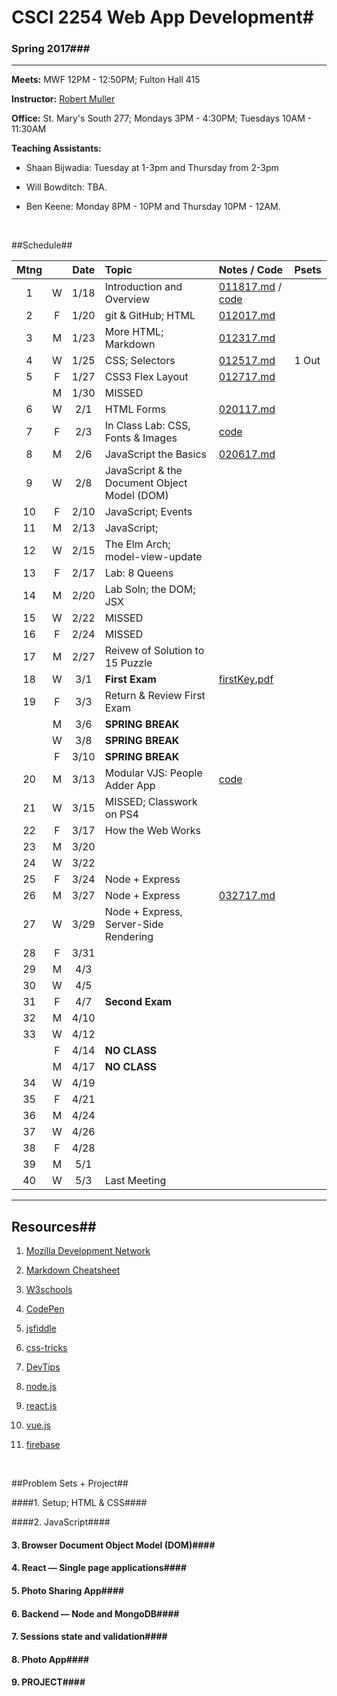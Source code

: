 # CSCI 2254 Web App Development#

### Spring 2017###

---
**Meets:** MWF 12PM - 12:50PM; Fulton Hall 415

**Instructor:** [Robert Muller](http://www.cs.bc.edu/~muller/)

**Office:** St. Mary's South 277; Mondays 3PM - 4:30PM; Tuesdays 10AM - 11:30AM

**Teaching Assistants:**

+ Shaan Bijwadia: Tuesday at 1-3pm and Thursday from 2-3pm

+ Will Bowditch: TBA.

+ Ben Keene: Monday 8PM - 10PM and Thursday 10PM - 12AM.

  ​



##Schedule##

| Mtng |      | Date | Topic                                    | Notes / Code                             | Psets |
| :--: | :--: | :--: | :--------------------------------------- | :--------------------------------------- | :---- |
|  1   |  W   | 1/18 | Introduction and Overview                | [011817.md](notes/011817.md) / [code](code/011817/) |       |
|  2   |  F   | 1/20 | git & GitHub; HTML                       | [012017.md](./notes/012017.md)           |       |
|  3   |  M   | 1/23 | More HTML; Markdown                      | [012317.md](notes/012317.md)             |       |
|  4   |  W   | 1/25 | CSS; Selectors                           | [012517.md](notes/012517.md)             | 1 Out |
|  5   |  F   | 1/27 | CSS3 Flex Layout                         | [012717.md](./notes/012717.md)           |       |
|      |  M   | 1/30 | MISSED                                   |                                          |       |
|  6   |  W   | 2/1  | HTML Forms                               | [020117.md](./notes/020117.md)           |       |
|  7   |  F   | 2/3  | In Class Lab: CSS, Fonts & Images        | [code](./notes/020317/)                  |       |
|  8   |  M   | 2/6  | JavaScript the Basics                    | [020617.md](./notes/020617.md)           |       |
|  9   |  W   | 2/8  | JavaScript & the Document Object Model (DOM) |                                          |       |
|  10  |  F   | 2/10 | JavaScript; Events                       |                                          |       |
|  11  |  M   | 2/13 | JavaScript;                              |                                          |       |
|  12  |  W   | 2/15 | The Elm Arch; model-view-update          |                                          |       |
|  13  |  F   | 2/17 | Lab: 8 Queens                            |                                          |       |
|  14  |  M   | 2/20 | Lab Soln; the DOM; JSX                   |                                          |       |
|  15  |  W   | 2/22 | MISSED                                   |                                          |       |
|  16  |  F   | 2/24 | MISSED                                   |                                          |       |
|  17  |  M   | 2/27 | Reivew of Solution to 15 Puzzle          |                                          |       |
|  18  |  W   | 3/1  | **First Exam**                           | [firstKey.pdf](./resources/firstKey.pdf) |       |
|  19  |  F   | 3/3  | Return & Review First Exam               |                                          |       |
|      |  M   | 3/6  | **SPRING BREAK**                         |                                          |       |
|      |  W   | 3/8  | **SPRING BREAK**                         |                                          |       |
|      |  F   | 3/10 | **SPRING BREAK**                         |                                          |       |
|  20  |  M   | 3/13 | Modular VJS: People Adder App            | [code](./notes/031317/)                  |       |
|  21  |  W   | 3/15 | MISSED; Classwork on PS4                 |                                          |       |
|  22  |  F   | 3/17 | How the Web Works                        |                                          |       |
|  23  |  M   | 3/20 |                                          |                                          |       |
|  24  |  W   | 3/22 |                                          |                                          |       |
|  25  |  F   | 3/24 | Node + Express                           |                                          |       |
|  26  |  M   | 3/27 | Node + Express                           | [032717.md](./notes/032717.md)           |       |
|  27  |  W   | 3/29 | Node + Express, Server-Side Rendering    |                                          |       |
|  28  |  F   | 3/31 |                                          |                                          |       |
|  29  |  M   | 4/3  |                                          |                                          |       |
|  30  |  W   | 4/5  |                                          |                                          |       |
|  31  |  F   | 4/7  | **Second Exam**                          |                                          |       |
|  32  |  M   | 4/10 |                                          |                                          |       |
|  33  |  W   | 4/12 |                                          |                                          |       |
|      |  F   | 4/14 | **NO CLASS**                             |                                          |       |
|      |  M   | 4/17 | **NO CLASS**                             |                                          |       |
|  34  |  W   | 4/19 |                                          |                                          |       |
|  35  |  F   | 4/21 |                                          |                                          |       |
|  36  |  M   | 4/24 |                                          |                                          |       |
|  37  |  W   | 4/26 |                                          |                                          |       |
|  38  |  F   | 4/28 |                                          |                                          |       |
|  39  |  M   | 5/1  |                                          |                                          |       |
|  40  |  W   | 5/3  | Last Meeting                             |                                          |       |

---

## Resources##

1. [Mozilla Development Network](https://developer.mozilla.org/en-US/docs/Web)

2. [Markdown Cheatsheet](0)

3. [W3schools](http://www.w3schools.com/)

4. [CodePen](http://codepen.io/)

5. [jsfiddle](https://jsfiddle.net/)

6. [css-tricks](https://css-tricks.com/)

7. [DevTips](https://www.youtube.com/user/DevTipsForDesigners)

8. [node.js](https://nodejs.org/en/)

9. [react.js](https://facebook.github.io/react/)

10. [vue.js](https://vuejs.org/)

11. [firebase](https://firebase.google.com/)

   ​

##Problem Sets + Project##

####1. Setup; HTML & CSS####

####2. JavaScript####

#### 3. Browser Document Object Model (DOM)####

#### 4. React — Single page applications####

#### 5. Photo Sharing App####

#### 6. Backend — Node and MongoDB####

#### 7. Sessions state and validation####

#### 8. Photo App####

#### 9. PROJECT####

